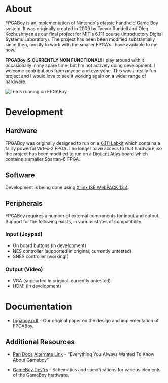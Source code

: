# About

FPGABoy is an implementation of Nintendo's classic handheld Game Boy system. It was originally created in 2009 by Trevor Rundell and Oleg Kozhushnyan as our final project for MIT's 6.111 course (Introductory Digital Systems Laboratory). The project has been been modified substantially since then, mostly to work with the smaller FPGA's I have available to me now.

**FPGABoy IS CURRENTLY NON FUNCTIONAL!** I play around with it occasionally in my spare time, but I'm not actively doing development. I welcome contributions from anyone and everyone. This was a really fun project and I would love to see it working again on a wider range of hardware.

![Tetris running on FPGABoy](https://raw.github.com/trun/fpgaboy/master/doc/static/tetris.png)

# Development

## Hardware

FPGABoy was originally designed to run on a [6.111 Labkit](http://www-mtl.mit.edu/Courses/6.111/labkit/) which contains a fairly powerful Virtex-2 FPGA. I no longer have access to that hardware, so the project has been modified to run on a [Digilent Atlys](http://digilentinc.com/Products/Detail.cfm?NavPath=2,400,836&Prod=ATLYS) board which contains a smaller Spartan-6 FPGA.

## Software

Development is being done using [Xilinx ISE WebPACK 13.4](http://www.xilinx.com/products/design-tools/ise-design-suite/ise-webpack.htm).

## Peripherals

FPGABoy requires a number of external components for input and output. Support for the following exists, in various states of compatibility.

### Input (Joypad)

 - On board buttons (in development)
 - NES controller (supported in original, currently untested)
 - SNES controller (working!)

### Output (Video)

 - VGA (supported in original, currently untested)
 - HDMI (in development)

# Documentation

 - [fpgaboy.pdf](https://raw.github.com/trun/fpgaboy/master/doc/fpgaboy.pdf) - Our original paper on the design and implementation of FPGABoy.

## Additional Resources

 - [Pan Docs](http://nocash.emubase.de/pandocs.htm) [Alternate Link](http://bgb.bircd.org/pandocs.txt) - "Everything You Always Wanted To Know About Gameboy"

 - [GameBoy Dev'rs](http://www.devrs.com/gb/hardware.php#hardgb) - Schematics and specifications for various elements of the GameBoy hardware.
